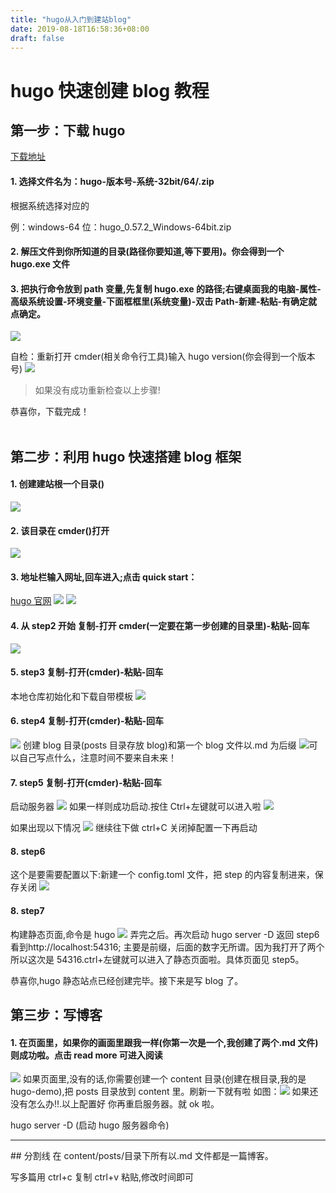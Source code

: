 ```yaml
---
title: "hugo从入门到建站blog"
date: 2019-08-18T16:58:36+08:00
draft: false
---
```


# hugo 快速创建 blog 教程

## 第一步：下载 hugo

[下载地址](https://github.com/gohugoio/hugo/releases)

#### 1. 选择文件名为：hugo-版本号-系统-32bit/64/.zip

根据系统选择对应的

例：windows-64 位：hugo_0.57.2_Windows-64bit.zip

#### 2. 解压文件到你所知道的目录(路径你要知道,等下要用)。你会得到一个 hugo.exe 文件

#### 3. 把执行命令放到 path 变量,先复制 hugo.exe 的路径;右键桌面我的电脑-属性-高级系统设置-环境变量-下面框框里(系统变量)-双击 Path-新建-粘贴-有确定就点确定。

![](/images/3.png)

自检：重新打开 cmder(相关命令行工具)输入 hugo version(你会得到一个版本号)
![](/images/4.png)

> 如果没有成功重新检查以上步骤!

恭喜你，下载完成！
<br/><br/>

## 第二步：利用 hugo 快速搭建 blog 框架

#### 1. 创建建站根一个目录()

![](/images/6.png)

#### 2. 该目录在 cmder()打开

![](/images/5.png)

#### 3. 地址栏输入网址,回车进入;点击 quick start：

[hugo 官网](https://gohugo.io/)
![](/images/1.png)
![](/images/2.png)

#### 4. 从 step2 开始 复制-打开 cmder(一定要在第一步创建的目录里)-粘贴-回车

![](/images/7.png)

#### 5. step3 复制-打开(cmder)-粘贴-回车

本地仓库初始化和下载自带模板
![](/images/8.png)

#### 6. step4 复制-打开(cmder)-粘贴-回车

![](/images/9.png)
创建 blog 目录(posts 目录存放 blog)和第一个 blog 文件以.md 为后缀
![](/images/14.png)可以自己写点什么，注意时间不要来自未来！

#### 7. step5 复制-打开(cmder)-粘贴-回车

启动服务器
![](/images/10.png)
如果一样则成功启动.按住 Ctrl+左键就可以进入啦
![](/images/11.jpg)

如果出现以下情况
![](/images/13.png)
继续往下做 ctrl+C 关闭掉配置一下再启动

#### 8. step6

这个是要需要配置以下:新建一个 config.toml 文件，把 step 的内容复制进来，保存关闭
![](/images/15.png)

#### 8. step7

构建静态页面,命令是 hugo
![](/images/16.png)
弄完之后。再次启动 hugo server -D 返回 step6 看到http://localhost:54316; 主要是前缀，后面的数字无所谓。因为我打开了两个所以这次是 54316.ctrl+左键就可以进入了静态页面啦。具体页面见 step5。

恭喜你,hugo 静态站点已经创建完毕。接下来是写 blog 了。

## 第三步：写博客

#### 1. 在页面里，如果你的画面里跟我一样(你第一次是一个,我创建了两个.md 文件)则成功啦。点击 read more 可进入阅读

![](/images/12.png)
如果页面里,没有的话,你需要创建一个 content 目录(创建在根目录,我的是 hugo-demo),把 posts 目录放到 content 里。刷新一下就有啦
如图：![](/images/17.png)
如果还没有怎么办!!.以上配置好
你再重启服务器。就 ok 啦。

hugo server -D (启动 hugo 服务器命令)

<hr style="width:100%">
## 分割线
在 content/posts/目录下所有以.md 文件都是一篇博客。

写多篇用 ctrl+c 复制 ctrl+v 粘贴,修改时间即可
